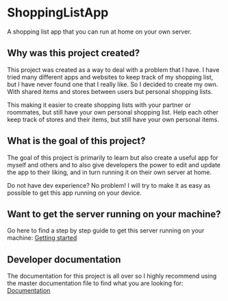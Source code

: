 # ShoppingListApp

A shopping list app that you can run at home on your own server.

## Why was this project created?

This project was created as a way to deal with a problem that I have. I have tried many different apps and websites to keep track of my shopping list, but I have never found one that I really like. So I decided to create my own. With shared items and stores between users but personal shopping lists.

This making it easier to create shopping lists with your partner or roommates, but still have your own personal shopping list. Help each other keep track of stores and their items, but still have your own personal items.

## What is the goal of this project?

The goal of this project is primarily to learn but also create a useful app for myself and others and to also give developers the power to edit and update the app to their liking, and in turn running it on their own server at home.

Do not have dev experience? No problem! I will try to make it as easy as possible to get this app running on your device.

## Want to get the server running on your machine?

Go here to find a step by step guide to get this server running on your machine: [Getting started](./server/README.md)

## Developer documentation

The documentation for this project is all over so I highly recommend using the master documentation file to find what you are looking for: [Documentation](./docs/README.md)

